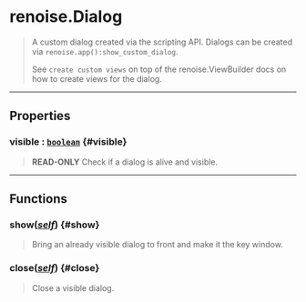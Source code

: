 # renoise.Dialog  
> A custom dialog created via the scripting API. Dialogs can be created
> via `renoise.app():show_custom_dialog`.
> 
> See `create custom views` on top of the renoise.ViewBuilder docs on how to
> create views for the dialog.  

<!-- toc -->
  

---  
## Properties
### visible : [`boolean`](../../API/builtins/boolean.md) {#visible}
>  **READ-ONLY** Check if a dialog is alive and visible.

  

---  
## Functions
### show([*self*](../../API/builtins/self.md)) {#show}
>  Bring an already visible dialog to front and make it the key window.
### close([*self*](../../API/builtins/self.md)) {#close}
>  Close a visible dialog.  

